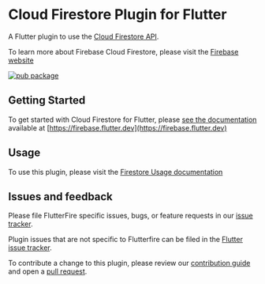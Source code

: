 # Cloud Firestore Plugin for Flutter

A Flutter plugin to use the [Cloud Firestore API](https://firebase.google.com/docs/firestore/).

To learn more about Firebase Cloud Firestore, please visit the [Firebase website](https://firebase.google.com/products/firestore)

[![pub package](https://img.shields.io/pub/v/cloud_firestore.svg)](https://pub.dev/packages/cloud_firestore)

## Getting Started

To get started with Cloud Firestore for Flutter, please [see the documentation](https://firebase.flutter.dev/docs/firestore/overview) available
 at [https://firebase.flutter.dev](https://firebase.flutter.dev)

## Usage

To use this plugin, please visit the [Firestore Usage documentation](https://firebase.flutter.dev/docs/firestore/usage)

## Issues and feedback

Please file FlutterFire specific issues, bugs, or feature requests in our [issue tracker](https://github.com/FirebaseExtended/flutterfire/issues/new).

Plugin issues that are not specific to Flutterfire can be filed in the [Flutter issue tracker](https://github.com/flutter/flutter/issues/new).

To contribute a change to this plugin,
please review our [contribution guide](https://github.com/FirebaseExtended/flutterfire/blob/master/CONTRIBUTING.md)
and open a [pull request](https://github.com/FirebaseExtended/flutterfire/pulls).

